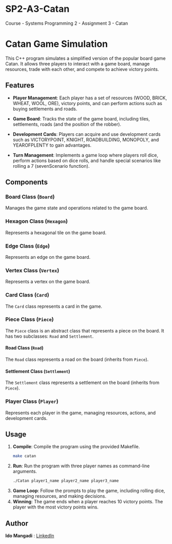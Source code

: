 # SP2-A3-Catan
Course - Systems Programming 2 - Assignment 3 - Catan

# Catan Game Simulation

This C++ program simulates a simplified version of the popular board game Catan. It allows three players to interact with a game board, manage resources, trade with each other, and compete to achieve victory points.

## Features

- **Player Management**: Each player has a set of resources (WOOD, BRICK, WHEAT, WOOL, ORE), victory points, and can perform actions such as buying settlements and roads.
  
- **Game Board**: Tracks the state of the game board, including tiles, settlements, roads (and the position of the robber).

- **Development Cards**: Players can acquire and use development cards such as VICTORYPOINT, KNIGHT, ROADBUILDING, MONOPOLY, and YEAROFPLENTY to gain advantages.

- **Turn Management**: Implements a game loop where players roll dice, perform actions based on dice rolls, and handle special scenarios like rolling a 7 (sevenScenario function).

## Components

### Board Class (`Board`)
Manages the game state and operations related to the game board.

### Hexagon Class (`Hexagon`)
Represents a hexagonal tile on the game board.
  
### Edge Class (`Edge`)
Represents an edge on the game board.
  
### Vertex Class (`Vertex`)
Represents a vertex on the game board.

### Card Class (`Card`)
The `Card` class represents a card in the game.

### Piece Class (`Piece`)
The `Piece` class is an abstract class that represents a piece on the board. It has two subclasses: `Road` and `Settlement`.

#### Road Class (`Road`)
The `Road` class represents a road on the board (inherits from `Piece`).

#### Settlement Class (`Settlement`)
The `Settlement` class represents a settlement on the board (inherits from `Piece`).

### Player Class (`Player`)
Represents each player in the game, managing resources, actions, and development cards.

## Usage

1. **Compile**: Compile the program using the provided Makefile.
   ```bash
   make catan
2. **Run**: Run the program with three player names as command-line arguments.
   ```bash
   ./Catan player1_name player2_name player3_name
3. **Game Loop**: Follow the prompts to play the game, including rolling dice, managing resources, and making decisions.
4. **Winning**: The game ends when a player reaches 10 victory points. The player with the most victory points wins.

## Author
**Ido Mangadi** : [LinkedIn](https://www.linkedin.com/in/ido-mangadi/)




